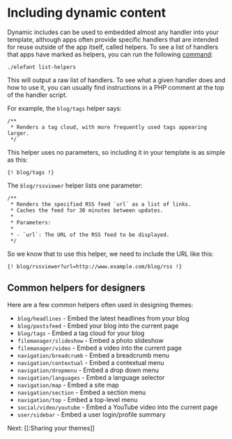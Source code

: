 # Including dynamic content

Dynamic includes can be used to embedded almost any handler into your template, although apps often provide specific handlers that are intended for reuse outside of the app itself, called helpers. To see a list of handlers that apps have marked as helpers, you can run the following [command](/docs/2.0/administration/command-line-tool):

~~~
./elefant list-helpers
~~~

This will output a raw list of handlers. To see what a given handler does and how to use it, you can usually find instructions in a PHP comment at the top of the handler script.

For example, the `blog/tags` helper says:

~~~
/**
 * Renders a tag cloud, with more frequently used tags appearing larger.
 */
~~~

This helper uses no parameters, so including it in your template is as simple as this:

~~~
{! blog/tags !}
~~~

The `blog/rssviewer` helper lists one parameter:

~~~
/**
 * Renders the specified RSS feed `url` as a list of links.
 * Caches the feed for 30 minutes between updates.
 *
 * Parameters:
 *
 * - `url`: The URL of the RSS feed to be displayed.
 */
~~~

So we know that to use this helper, we need to include the URL like this:

~~~
{! blog/rssviewer?url=http://www.example.com/blog/rss !}
~~~

## Common helpers for designers

Here are a few common helpers often used in designing themes:

* `blog/headlines` - Embed the latest headlines from your blog
* `blog/postsfeed` - Embed your blog into the current page
* `blog/tags` - Embed a tag cloud for your blog
* `filemanager/slideshow` - Embed a photo slideshow
* `filemanager/video` - Embed a video into the current page
* `navigation/breadcrumb` - Embed a breadcrumb menu
* `navigation/contextual` - Embed a contextual menu
* `navigation/dropmenu` - Embed a drop down menu
* `navigation/languages` - Embed a language selector
* `navigation/map` - Embed a site map
* `navigation/section` - Embed a section menu
* `navigation/top` - Embed a top-level menu
* `social/video/youtube` - Embed a YouTube video into the current page
* `user/sidebar` - Embed a user login/profile summary

Next: [[:Sharing your themes]]